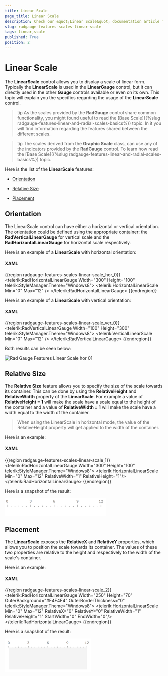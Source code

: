 ```yaml
---
title: Linear Scale
page_title: Linear Scale
description: Check our &quot;Linear Scale&quot; documentation article for the RadGauge {{ site.framework_name }} control.
slug: radgauge-features-scales-linear-scale
tags: linear,scale
published: True
position: 2
---
```


# Linear Scale

The __LinearScale__ control allows you to display a scale of linear form. Typically the __LinearScale__ is used in the __LinearGauge__ control, but it can directly used in the other __Gauge__ controls available or even on its own. This topic will explain you the specifics regarding the usage of the __LinearScale__ control.

>tip As the scales provided by the __RadGauge__ control share common functionality, you might found useful to read the [Base Scale]({%slug radgauge-features-linear-and-radial-scales-basics%}) topic. In it you will find information regarding the features shared between the different scales.

>tip The scales derived from the __Graphic Scale__ class, can use any of the indicators provided by the __RadGauge__ control. To learn how read the [Base Scale]({%slug radgauge-features-linear-and-radial-scales-basics%}) topic.

Here is the list of the __LinearScale__ features:

* [Orientation](#orientation)

* [Relative Size](#relative_size)

* [Placement](#placement)

## Orientation

The LinearScale control can have either a horizontal or vertical orientation. The orientation could be defined using the appropriate container: the __RadVerticalLinearGauge__ for vertical scale and the __RadHorizontalLinearGauge__ for horizontal scale respectively.

Here is an example of a __LinearScale__ with horizontal orientation:

#### __XAML__
{{region radgauge-features-scales-linear-scale_hor_0}}
	<telerik:RadHorizontalLinearGauge Width="300"
	                                  Height="100"
	                                  telerik:StyleManager.Theme="Windows8">
	    <telerik:HorizontalLinearScale Min="0"
	                         Max="12" />
	</telerik:RadHorizontalLinearGauge>
{{endregion}}

Here is an example of a __LinearScale__ with vertical orientation:

#### __XAML__
{{region radgauge-features-scales-linear-scale_ver_0}}
	<telerik:RadVerticalLinearGauge Width="100"
	                                Height="300"
	                                telerik:StyleManager.Theme="Windows8">
	    <telerik:VerticalLinearScale Min="0"
	                         Max="12" />
	</telerik:RadVerticalLinearGauge>
{{endregion}}

Both results can be seen below:

![Rad Gauge Features Linear Scale hor 01](images/RadGauge_Features_LinearScale_hor01.PNG)

## Relative Size

The __Relative Size__ feature allows you to specify the size of the scale towards its container. This can be done by using the __RelativeHeight__ and __RelativeWidth__ property of the __LinearScale__. For example a value of __RelativeHeight = 1__ will make the scale have a scale equal to the height of the container and a value of __RelativeWidth = 1__ will make the scale have a width equal to the width of the container.

>When using the LinearScale in horizontal mode, the value of the RelativeHeight property will get applied to the width of the container.

Here is an example:

#### __XAML__
{{region radgauge-features-scales-linear-scale_1}}
	<telerik:RadHorizontalLinearGauge Width="300"
	                                  Height="100"
	                                  telerik:StyleManager.Theme="Windows8">
	    <telerik:HorizontalLinearScale Min="0"
	                         Max="12"
	                         RelativeWidth="1"
	                         RelativeHeight="1"/>
	</telerik:RadHorizontalLinearGauge>
{{endregion}}

Here is a snapshot of the result:

![Rad Gauge radgauge features linearscale 02](images/RadGauge_Features_LinearScale_02.png)

## Placement

The __LinearScale__ exposes the __RelativeX__ and __RelativeY__ properties, which allows you to position the scale towards its container. The values of these two properties are relative to the height and respectively to the width of the scale's container.

Here is an example:

#### __XAML__
{{region radgauge-features-scales-linear-scale_2}}
	<telerik:RadHorizontalLinearGauge Width="250"
	                                    Height="70"
	                                    OuterBackground="#F4F4F4"
	                                    OuterBorderThickness="0"
	                                    telerik:StyleManager.Theme="Windows8">
	    <telerik:HorizontalLinearScale Min="0"
	                            Max="12"
	                            RelativeX="0"
	                            RelativeY="0"
	                            RelativeWidth="1"
	                            RelativeHeight="1" 
	                            StartWidth="0"
	                            EndWidth="0"/>
	</telerik:RadHorizontalLinearGauge>
{{endregion}}

Here is a snapshot of the result:

![{{ site.framework_name }} RadGauge Custom Placement](images/RadGauge_Features_LinearScale_03.png)